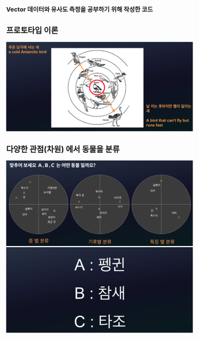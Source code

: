 ### Vector 데이터와 유사도 측정을 공부하기 위해 작성한 코드

## 프로토타입 이론 
![./1.png](./1.png)

## 다양한 관점(차원) 에서 동물을 분류
![./2.png](./2.png)
![./3.png](./3.png)